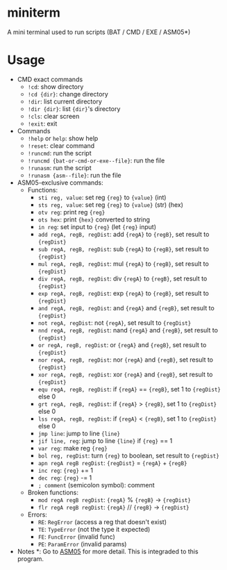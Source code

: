 # miniterm
A mini terminal used to run scripts (BAT / CMD / EXE / ASM05*)
# Usage
- CMD exact commands
    - `!cd`: show directory
    - `!cd {dir}`: change directory
    - `!dir`: list current directory
    - `!dir {dir}`: list `{dir}`'s directory
    - `!cls`: clear screen
    - `!exit`: exit
- Commands
    - `!help` or `help`: show help
    - `!reset`: clear command
    - `!runcmd`: run the script
    - `!runcmd {bat-or-cmd-or-exe--file}`: run the file
    - `!runasm`: run the script
    - `!runasm {asm--file}`: run the file
- ASM05-exclusive commands:
    - Functions:
        - `sti reg, value`: set reg `{reg}` to `{value}` (int)
        - `sts reg, value`: set reg `{reg}` to `{value}` (str) (hex)
        - `otv reg`: print reg `{reg}`
        - `ots hex`: print `{hex}` converted to string
        - `in reg`: set input to `{reg}` (let `{reg}` input)
        - `add regA, regB, regDist`: add `{regA}` to `{regB}`, set result to `{regDist}`
        - `sub regA, regB, regDist`: sub `{regA}` to `{regB}`, set result to `{regDist}`
        - `mul regA, regB, regDist`: mul `{regA}` to `{regB}`, set result to `{regDist}`
        - `div regA, regB, regDist`: div `{regA}` to `{regB}`, set result to `{regDist}`
        - `exp regA, regB, regDist`: exp `{regA}` to `{regB}`, set result to `{regDist}`
        - `and regA, regB, regDist`: and `{regA}` and `{regB}`, set result to `{regDist}`
        - `not regA, regDist`: not `{regA}`, set result to `{regDist}`
        - `nnd regA, regB, regDist`: nand `{regA}` and `{regB}`, set result to `{regDist}`
        - `or regA, regB, regDist`: or `{regA}` and `{regB}`, set result to `{regDist}`
        - `nor regA, regB, regDist`: nor `{regA}` and `{regB}`, set result to `{regDist}`
        - `xor regA, regB, regDist`: xor `{regA}` and `{regB}`, set result to `{regDist}`
        - `equ regA, regB, regDist`: if `{regA}` == `{regB}`, set 1 to `{regDist}` else 0
        - `grt regA, regB, regDist`: if `{regA}` > `{regB}`, set 1 to `{regDist}` else 0
        - `lss regA, regB, regDist`: if `{regA}` < `{regB}`, set 1 to `{regDist}` else 0
        - `jmp line`: jump to line `{line}`
        - `jif line, reg`: jump to line `{line}` if `{reg}` == 1
        - `var reg`: make reg `{reg}`
        - `bol reg, regDist`: turn `{reg}` to boolean, set result to `{regDist}` 
        - `apn regA regB regDist`: `{regDist}` = `{regA}` + `{regB}`
        - `inc reg`: `{reg}` += 1
        - `dec reg`: `{reg}` -= 1
        - `; comment` (semicolon symbol): comment
    - Broken functions:
        - `mod regA regB regDist`: `{regA}` % `{regB}` -> `{regDist}`
        - `flr regA regB regDist`: `{regA}` // `{regB}` -> `{regDist}`
    - Errors:
        - `RE`: `RegError` (access a reg that doesn't exist)
        - `TE`: `TypeError` (not the type it expected)
        - `FE`: `FuncError` (invalid func)
        - `PE`: `ParamError` (invalid params)
- Notes
    *: Go to [ASM05](https://github.com/Kin1009/ASM05) for more detail. This is integraded to this program.
